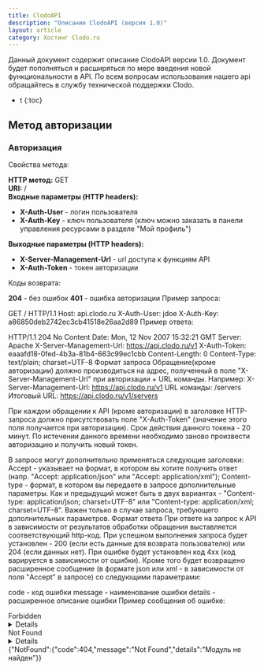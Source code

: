 ```yaml
---
title: ClodoAPI
description: "Описание ClodoAPI (версия 1.0)"
layout: article
category: Хостинг Clodo.ru
---
```



Данный документ содержит описание ClodoAPI версии 1.0. Документ будет пополняться и расширяться по мере введения новой функциональности в API. По всем вопросам использования нашего api обращайтесь в службу технической поддержки Clodo.



* t
{:toc}



## Метод авторизации

### Авторизация

Свойства метода:

**HTTP метод:** GET  
**URI:**        /  
**Входные параметры (HTTP headers):**  

  - **X-Auth-User** - логин пользователя
  - **X-Auth-Key** - ключ пользователя (ключ можно заказать в панели управления ресурсами в разделе "Мой профиль")

**Выходные параметры (HTTP headers):**

  - **X-Server-Management-Url** - url доступа к функциям API
  - **X-Auth-Token** - токен авторизации

Коды возврата:

**204** - без ошибок
**401** - ошибка авторизации
Пример запроса:

GET / HTTP/1.1
Host: api.clodo.ru
X-Auth-User: jdoe
X-Auth-Key: a86850deb2742ec3cb41518e26aa2d89
Пример ответа:

HTTP/1.1 204 No Content
Date: Mon, 12 Nov 2007 15:32:21 GMT
Server: Apache
X-Server-Management-Url: https://api.clodo.ru/v1
X-Auth-Token: eaaafd18-0fed-4b3a-81b4-663c99ec1cbb
Content-Length: 0
Content-Type: text/plain; charset=UTF-8
Формат запроса
Обращение(кроме авторизации) должно производиться на адрес, полученный в поле "X-Server-Management-Url" при авторизации + URL команды. Например:
X-Server-Management-Url: https://api.clodo.ru/v1
URL команды: /servers
Итоговый URL: https://api.clodo.ru/v1/servers

При каждом обращении к API (кроме авторизации) в заголовке HTTP-запроса должно присутствовать поле "X-Auth-Token" (значение этого поля получается при авторизации). Срок действия данного токена - 20 минут. По истечении данного времени необходимо заново произвести авторизацию и получить новый токен.

В запросе могут дополнительно применяться следующие заголовки:
Accept - указывает на формат, в котором вы хотите получить ответ (напр. "Accept: application/json" или "Accept: application/xml");
Content-type - формат, в котором вы передаете в запросе дополнительные параметры. Как и предыдущий может быть в двух вариантах - "Content-type: application/json; charset=UTF-8" или "Content-type: application/xml; charset=UTF-8". Важен только в случае запроса, требующего дополнительных параметров.
Формат ответа
При ответе на запрос к API в зависимости от результатов обработки обращения выставляется соответствующий http-код. При успешном выполнения запроса будет установлен - 200 (если есть данные для возврата пользователю) или 204 (если данных нет). При ошибке будет установлен код 4xx (код варируется в зависимости от ошибки). Кроме того будет возвращено расширенное сообщение (в формате json или xml - в зависимости от поля "Accept" в запросе) со следующими параметрами:

code - код ошибки
message - наименование ошибки
details - расширенное описание ошибки
Пример сообщения об ошибке:
<?xml version="1.0" encoding="UTF-8"?>
<Forbidden code="403">
  <message>Forbidden</message>
  <details>Доступ закрыт</details>
</Forbidden>
<?xml version="1.0" encoding="UTF-8"?>
<NotFound code="404">
  <message>Not Found</message>
  <details>VPS не найдена</details>
</NotFound>
{"NotFound":{"code":404,"message":"Not Found","details":"Модуль не найден"}}